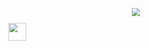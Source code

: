 <p align="center">
  <img src="https://capsule-render.vercel.app/api?text=Mi%20Perfil&animation=fadeIn&type=waving&color=gradient&height=100"/>
</p>

<a href="https://linkedin.com/in/angel-galan-aixut-750a49293" target="_blank">
  <img height="35" src="https://upload.wikimedia.org/wikipedia/commons/thumb/c/ca/LinkedIn_logo_initials.png/900px-LinkedIn_logo_initials.png"/>
</a>

<!--
**AGalan14/agalan14** is a ✨ _special_ ✨ repository because its `README.md` (this file) appears on your GitHub profile.

Here are some ideas to get you started:

- 🔭 I’m currently working on ...
- 🌱 I’m currently learning ...
- 👯 I’m looking to collaborate on ...
- 🤔 I’m looking for help with ...
- 💬 Ask me about ...
- 📫 How to reach me: ...
- 😄 Pronouns: ...
- ⚡ Fun fact: ...
-->
